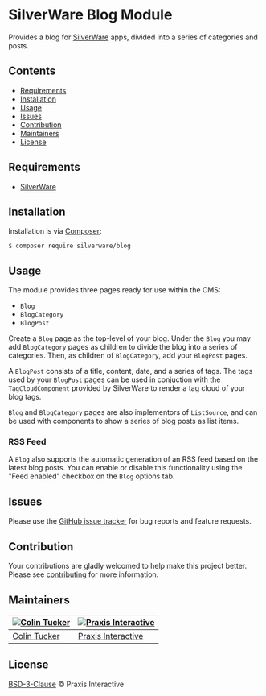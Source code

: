 # SilverWare Blog Module

Provides a blog for [SilverWare][silverware] apps, divided into a series of categories and posts.

## Contents

- [Requirements](#requirements)
- [Installation](#installation)
- [Usage](#usage)
- [Issues](#issues)
- [Contribution](#contribution)
- [Maintainers](#maintainers)
- [License](#license)

## Requirements

- [SilverWare][silverware]

## Installation

Installation is via [Composer][composer]:

```
$ composer require silverware/blog
```

## Usage

The module provides three pages ready for use within the CMS:

- `Blog`
- `BlogCategory`
- `BlogPost`

Create a `Blog` page as the top-level of your blog. Under the `Blog` you
may add `BlogCategory` pages as children to divide the blog into a series
of categories. Then, as children of `BlogCategory`, add your `BlogPost` pages.

A `BlogPost` consists of a title, content, date, and a series of tags. The tags
used by your `BlogPost` pages can be used in conjuction with the
`TagCloudComponent` provided by SilverWare to render a tag cloud of your
blog tags.

`Blog` and `BlogCategory` pages are also implementors of `ListSource`, and can be used with
components to show a series of blog posts as list items.

### RSS Feed

A `Blog` also supports the automatic generation of an RSS feed based on the
latest blog posts. You can enable or disable this functionality using the "Feed enabled"
checkbox on the `Blog` options tab.

## Issues

Please use the [GitHub issue tracker][issues] for bug reports and feature requests.

## Contribution

Your contributions are gladly welcomed to help make this project better.
Please see [contributing](CONTRIBUTING.md) for more information.

## Maintainers

[![Colin Tucker](https://avatars3.githubusercontent.com/u/1853705?s=144)](https://github.com/colintucker) | [![Praxis Interactive](https://avatars2.githubusercontent.com/u/1782612?s=144)](http://www.praxis.net.au)
---|---
[Colin Tucker](https://github.com/colintucker) | [Praxis Interactive](http://www.praxis.net.au)

## License

[BSD-3-Clause](LICENSE.md) &copy; Praxis Interactive

[silverware]: https://github.com/praxisnetau/silverware
[composer]: https://getcomposer.org
[issues]: https://github.com/praxisnetau/silverware-blog/issues
